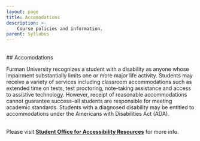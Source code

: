 ```yaml
---
layout: page
title: Accomodations
description: >-
    Course policies and information.
parent: Syllabus
---
```

<br/>
## Accomodations
<br/>

Furman University recognizes a student with a disability as anyone whose impairment substantially limits one or more major life activity. Students may receive a variety of services including classroom accommodations such as extended time on tests, test proctoring, note-taking assistance and access to assistive technology. However, receipt of reasonable accommodations cannot guarantee success–all students are responsible for meeting academic standards. Students with a diagnosed disability may be entitled to accommodations under the Americans with Disabilities Act (ADA).<br/><br/>

Please visit <b><a href="https://www.furman.edu/accessibility/accommodations/">Student Office for Accessibility Resources</a></b> for more info. 
